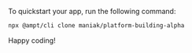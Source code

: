 To quickstart your app, run the following command: 

```bash
npx @ampt/cli clone maniak/platform-building-alpha
```

Happy coding!